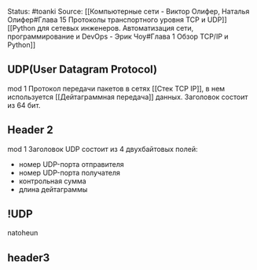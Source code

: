 Status: #toanki 
Source:
	[[Компьютерные сети - Виктор Олифер, Наталья Олифер#Глава 15 Протоколы транспортного уровня TCP и UDP]]
	[[Python для сетевых инженеров. Автоматизация сети, программирование и DevOps - Эрик Чоу#Глава 1 Обзор TCP/IP и Python]]

## UDP(User Datagram Protocol)

mod 1 Протокол передачи пакетов в сетях [[Стек TCP IP]], в нем используется [[Дейтаграммная передача]] данных. Заголовок состоит из 64 бит.

## Header 2
mod 1 Заголовок UDP состоит из 4 двухбайтовых полей:
- номер UDP-порта отправителя
- номер UDP-порта получателя
- контрольная сумма
- длина дейтаграммы

## !UDP
natoheun

## header3
